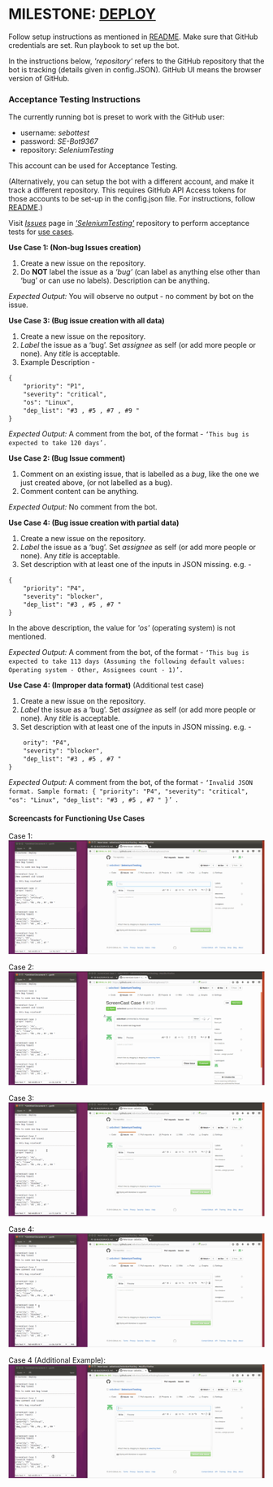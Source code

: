 # MILESTONE: [DEPLOY](https://github.com/CSC-510/Course/blob/master/Project/DEPLOY.md)

Follow setup instructions as mentioned in [README](https://github.com/CSC-510/Course/blob/master/Project/README.md). Make sure that GitHub credentials are set. Run playbook to set up the bot.

In the instructions below, *'repository'* refers to the GitHub repository that the bot is tracking (details given in config.JSON). GitHub UI means the browser version of GitHub.


### Acceptance Testing Instructions

The currently running bot is preset to work with the GitHub user:
- username: *sebottest*
- password: *SE-Bot9367*
- repository: *SeleniumTesting*

This account can be used for Acceptance Testing.

(Alternatively, you can setup the bot with a different account, and make it track a different repository. This requires GitHub API Access tokens for those accounts to be set-up in the config.json file. For instructions, follow [README](https://github.com/CSC-510/Course/blob/master/Project/README.md).)

Visit *[Issues](https://github.com/sebottest/SeleniumTesting/issues)* page in *['SeleniumTesting'](https://github.com/sebottest/SeleniumTesting)* repository to perform acceptance tests for [use cases](BOT.md#use-cases).

**Use Case 1: (Non-bug Issues creation)**

1. Create a new issue on the repository.
2. Do **NOT** label the issue as a *‘bug’* (can label as anything else other than ‘bug’ or can use no labels).
    Description can be anything.

*Expected Output:* You will observe no output - no comment by bot on the issue.


**Use Case 3: (Bug issue creation with all data)**

1. Create a new issue on the repository.
2. *Label* the issue as a ‘bug’.
Set *assignee* as self (or add more people or none).
Any *title* is acceptable.
3. Example Description - 
```
{
    "priority": "P1",
    "severity": "critical",
    "os": "Linux",
    "dep_list": "#3 , #5 , #7 , #9 "
}
```

*Expected Output:* A comment from the bot, of the format - ```‘This bug is expected to take 120 days’.```


**Use Case 2: (Bug Issue comment)**

1. Comment on an existing issue, that is labelled as a *bug*, like the one we just created above, (or not labelled as a bug).
2. Comment content can be anything.

*Expected Output:* No comment from the bot.


**Use Case 4: (Bug issue creation with partial data)**

1. Create a new issue on the repository.
2. *Label* the issue as a ‘bug’.
Set *assignee* as self (or add more people or none).
Any *title* is acceptable.
3. Set description with at least one of the inputs in JSON missing. e.g. -
```
{
    "priority": "P4",
    "severity": "blocker",
    "dep_list": "#3 , #5 , #7 "
}
```
In the above description, the value for *'os'*  (operating system) is not mentioned.

*Expected Output:* A comment from the bot, of the format - ```‘This bug is expected to take 113 days (Assuming the following default values: Operating system - Other, Assignees count - 1)’.```


**Use Case 4: (Improper data format)** (Additional test case)

1. Create a new issue on the repository.
2. *Label* the issue as a ‘bug’.
Set *assignee* as self (or add more people or none).
Any *title* is acceptable.
3. Set description with at least one of the inputs in JSON missing. e.g. -
```
    ority": "P4",
    "severity": "blocker",
    "dep_list": "#3 , #5 , #7 "
}
```

*Expected Output:* A comment from the bot, of the format -  ```‘Invalid JSON format. Sample format:
{ "priority": "P4", "severity": "critical", "os": "Linux", "dep_list": "#3 , #5 , #7 " }’ ```.


#### Screencasts for Functioning Use Cases

Case 1:
![Use Case 1](images/scdeploy1.gif)

Case 2:
![Use Case 2](images/scdeploy2.gif)

Case 3:
![Use Case 3](images/scdeploy3.gif)

Case 4:
![Use Case 4](images/scdeploy4.gif)

Case 4 (Additional Example):
![Use Case 4](images/scdeploy5.gif)
